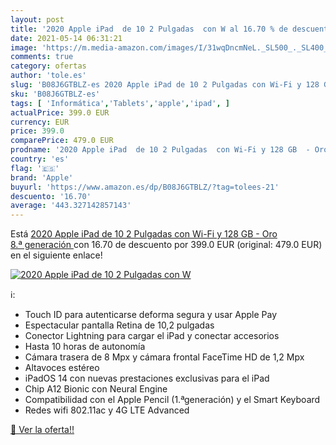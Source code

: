 ```yaml
---
layout: post
title: '2020 Apple iPad  de 10 2 Pulgadas  con W al 16.70 % de descuento'
date: 2021-05-14 06:31:21
image: 'https://m.media-amazon.com/images/I/31wqDncmNeL._SL500_._SL400_.jpg'
comments: true
category: ofertas
author: 'tole.es'
slug: 'B08J6GTBLZ-es 2020 Apple iPad de 10 2 Pulgadas con Wi-Fi y 128 GB - Oro...'
sku: 'B08J6GTBLZ-es'
tags: [ 'Informática','Tablets','apple','ipad', ]
actualPrice: 399.0 EUR
currency: EUR
price: 399.0
comparePrice: 479.0 EUR
prodname: '2020 Apple iPad  de 10 2 Pulgadas  con Wi-Fi y 128 GB  - Oro  8.ª generación '
country: 'es'
flag: '🇪🇸'
brand: 'Apple'
buyurl: 'https://www.amazon.es/dp/B08J6GTBLZ/?tag=tolees-21'
descuento: '16.70'
average: '443.327142857143'
---
```


Está [2020 Apple iPad  de 10 2 Pulgadas  con Wi-Fi y 128 GB  - Oro  8.ª generación ](https://www.amazon.es/dp/B08J6GTBLZ/?tag=tolees-21) con 16.70 de descuento por 399.0 EUR (original: 479.0 EUR) en el siguiente enlace!

[![2020 Apple iPad  de 10 2 Pulgadas  con W](https://m.media-amazon.com/images/I/31wqDncmNeL._SL500_._SL400_.jpg)](https://www.amazon.es/dp/B08J6GTBLZ/?tag=tolees-21)

ℹ️:

- Touch ID para autenticarse deforma segura y usar Apple Pay
- Espectacular pantalla Retina de 10,2 pulgadas
- Conector Lightning para cargar el iPad y conectar accesorios
- Hasta 10 horas de autonomía
- Cámara trasera de 8 Mpx y cámara frontal FaceTime HD de 1,2 Mpx
- Altavoces estéreo
- iPadOS 14 con nuevas prestaciones exclusivas para el iPad
- Chip A12 Bionic con Neural Engine
- Compatibilidad con el Apple Pencil (1.ªgeneración) y el Smart Keyboard
- Redes wifi 802.11ac y 4G LTE Advanced

[🛒 Ver la oferta!!](https://www.amazon.es/dp/B08J6GTBLZ/?tag=tolees-21)

